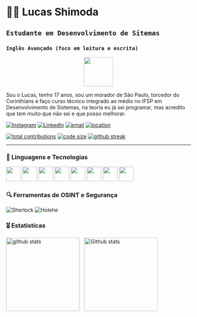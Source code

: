 # 🧑‍💻 Lucas Shimoda

## `Estudante em Desenvolvimento de Sitemas` ##
### `Inglês Avançado (foco em leitura e escrita)` ###

<p align="center">
  <img src="https://upload.wikimedia.org/wikipedia/commons/0/01/Corinthians_logo.svg" width="80"/>
</p>


Sou o Lucas, tenho 17 anos, sou um morador de São Paulo, torcedor do Corinthians e faço curso técnico integrado ao médio no IFSP em Desenvolvimento de Sistemas, na teoria eu já sei programar, mas acredito que tem muito que não sei e que posso melhorar.

[![Instagram](https://img.shields.io/badge/Instagram-E4405F?style=for-the-badge&logo=instagram&logoColor=white)](https://www.instagram.com/lucas_oliveiras200/)
[![LinkedIn](https://img.shields.io/badge/LinkedIn-0077B5?style=for-the-badge&logo=linkedin&logoColor=white)](https://www.linkedin.com/in/lucas-oliveira-shimoda-9162312b2/)
[![email][18]][18]
[![location][19]][19]

[![total contributions][26]][26]
[![code size][6]][6]
[![github streak][25]][25]

[5]: https://custom-icon-badges.demolab.com/github/last-commit/ususss/custom-icon-badges?logo=history&logoColor=white
[6]: https://custom-icon-badges.demolab.com/github/languages/code-size/lucasoliveira002/custom-icon-badges?logo=file-code&logoColor=white
[18]: https://custom-icon-badges.demolab.com/badge/-lucas.nigol@gmail.com-red?style=for-the-badge&logo=mention&logoColor=white
[19]: https://custom-icon-badges.demolab.com/badge/Brazil-SP-darkblue?style=for-the-badge&logo=location&logoColor=white
[25]: https://custom-icon-badges.demolab.com/badge/dynamic/json?logo=fire&logoColor=fff&color=orange&label=github%20streak&query=%24.currentStreak.length&suffix=%20days&url=https%3A%2F%2Fstreak-stats.demolab.com%2F%3Fuser%3Dlucasoliveira002%26type%3Djson
[26]: https://custom-icon-badges.demolab.com/badge/dynamic/json?logo=graph&logoColor=fff&color=blue&label=total%20contributions&query=%24.totalContributions&url=https%3A%2F%2Fstreak-stats.demolab.com%2F%3Fuser%3Dlucasoliveira002%26type%3Djson


---

### 👾 Linguagens e Tecnologias
<p align="left">
  <img src="https://cdn.jsdelivr.net/gh/devicons/devicon/icons/python/python-original.svg" width="40"/>
  <img src="https://cdn.jsdelivr.net/gh/devicons/devicon/icons/javascript/javascript-original.svg" width="40"/>
  <img src="https://cdn.jsdelivr.net/gh/devicons/devicon/icons/java/java-original.svg" width="40"/>
  <img src="https://cdn.jsdelivr.net/gh/devicons/devicon/icons/html5/html5-original.svg" width="40"/>
  <img src="https://cdn.jsdelivr.net/gh/devicons/devicon/icons/css3/css3-original.svg" width="40"/>
  <img src="https://cdn.jsdelivr.net/gh/devicons/devicon/icons/c/c-original.svg" width="40"/>
  <img src="https://cdn.jsdelivr.net/gh/devicons/devicon/icons/flask/flask-original.svg" width="40"/>
  <img src="https://cdn.jsdelivr.net/gh/devicons/devicon/icons/mysql/mysql-original.svg" width="40"/>
</p>

### 🔍 Ferramentas de OSINT e Segurança
![Sherlock](https://img.shields.io/badge/-Sherlock-000?&logo=github&logoColor=white)
![Holehe](https://img.shields.io/badge/-Holehe-000?&logo=github&logoColor=white)



### 🎖️ Estatistícas

<p>
    <img
        align="left"
        alt="github stats"
        height="200"
        style="padding-right: 10px;"
        src="https://github-readme-stats.vercel.app/api?username=lucasoliveira002&show_icons=true&theme=tokyonight&include_all_commits=true&locale=pt-br"
    />
    <img
        align="left"
        alt="Github stats"
        height="200"
        style="padding-right: 10px;"
        src="https://github-readme-stats.vercel.app/api/top-langs/?username=lucasoliveira002&theme=tokyonight&layout=compact&langs_count=9"
    />

</p>
